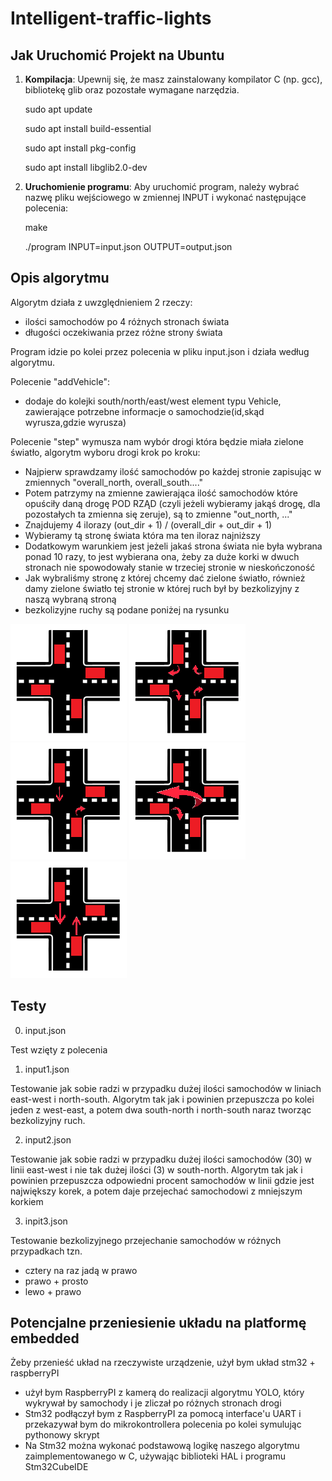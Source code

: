 # Intelligent-traffic-lights

## Jak Uruchomić Projekt na Ubuntu
1. **Kompilacja**: Upewnij się, że masz zainstalowany kompilator C (np. gcc), bibliotekę glib oraz pozostałe wymagane narzędzia.

   sudo apt update
   
   sudo apt install build-essential
   
   sudo apt install pkg-config
   
   sudo apt install libglib2.0-dev
   
3. **Uruchomienie programu**: Aby uruchomić program, należy wybrać nazwę pliku wejściowego w zmiennej INPUT i wykonać następujące polecenia:
   
   make
   
   ./program INPUT=input.json OUTPUT=output.json
   
## Opis algorytmu

Algorytm działa z uwzględnieniem 2 rzeczy:
- ilości samochodów po 4 różnych stronach świata
- długości oczekiwania przez różne strony świata

Program idzie po kolei przez polecenia w pliku input.json i działa według algorytmu.

Polecenie "addVehicle":
- dodaje do kolejki south/north/east/west element typu Vehicle, zawierające potrzebne informacje o samochodzie(id,skąd wyrusza,gdzie wyrusza)
      
Polecenie "step" wymusza nam wybór drogi która będzie miała zielone światło, algorytm wyboru drogi krok po kroku:
- Najpierw sprawdzamy ilość samochodów po każdej stronie zapisując w zmiennych "overall_north, overall_south...."
- Potem patrzymy na zmienne zawierająca ilość samochodów które opuściły daną drogę POD RZĄD (czyli jeżeli wybieramy jakąś drogę, dla pozostałych ta zmienna się zeruje), są to zmienne "out_north, ..."
- Znajdujemy 4 ilorazy (out_dir + 1) / (overall_dir + out_dir + 1)
- Wybieramy tą stronę świata która ma ten iloraz najniższy
- Dodatkowym warunkiem jest jeżeli jakaś strona świata nie była wybrana ponad 10 razy, to jest wybierana ona, żeby za duże korki w dwuch stronach nie spowodowały stanie w trzeciej stronie w nieskończoność
- Jak wybraliśmy stronę z której chcemy dać zielone światło, również damy zielone światło tej stronie w której ruch był by bezkolizyjny z naszą wybraną stroną
- bezkolizyjne ruchy są podane poniżej na rysunku

![Skrzyżowanie](img/still.png)
![Wszystkie strony mogą skręcić w prawo](img/rightAll.png)
![Jedna strona skręca w prawo podczas gdy przeciwna jedzie do przodu](img/rightStraight.png)
![Jedna strona skręca w lewo, gdy ta lewa skręca na prawo](img/left.png)
![Przeciwne strony mogą jechać bezkolizyjnie](img/straight.png)

## Testy
0) input.json
   
Test wzięty z polecenia

1) input1.json

Testowanie jak sobie radzi w przypadku dużej ilości samochodów w liniach east-west i north-south.
Algorytm tak jak i powinien przepuszcza po kolei jeden z west-east, a potem dwa south-north i north-south naraz tworząc bezkolizyjny ruch.

2) input2.json
   
Testowanie jak sobie radzi w przypadku dużej ilości samochodów (30) w linii east-west i nie tak dużej ilości (3) w south-north.
Algorytm tak jak i powinien przepuszcza odpowiedni procent samochodów w linii gdzie jest największy korek, a potem daje przejechać samochodowi z mniejszym korkiem

3) inpit3.json
   
Testowanie bezkolizyjnego przejechanie samochodów w różnych przypadkach tzn.
- cztery na raz jadą w prawo
- prawo + prosto
- lewo + prawo

## Potencjalne przeniesienie układu na platformę embedded
Żeby przenieść układ na rzeczywiste urządzenie, użył bym układ stm32 + raspberryPI
- użył bym RaspberryPI z kamerą do realizacji algorytmu YOLO, który wykrywał by samochody i je zliczał po różnych stronach drogi
- Stm32 podłączył bym z RaspberryPI za pomocą interface'u UART i przekazywał bym do mikrokontrollera polecenia po kolei symulując pythonowy skrypt
- Na Stm32 można wykonać podstawową logikę naszego algorytmu zaimplementowanego w C, używając biblioteki HAL i programu Stm32CubeIDE
